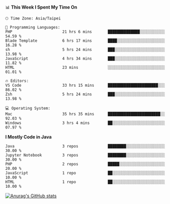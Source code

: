 <!--### Hi there 👋-->

<!--
**treevel/treevel** is a ✨ _special_ ✨ repository because its `README.md` (this file) appears on your GitHub profile.

Here are some ideas to get you started:

- 🔭 I’m currently working on ...
- 🌱 I’m currently learning ...
- 👯 I’m looking to collaborate on ...
- 🤔 I’m looking for help with ...
- 💬 Ask me about ...
- 📫 How to reach me: ...
- 😄 Pronouns: ...
- ⚡ Fun fact: ...
-->

<!--START_SECTION:waka-->
📊 **This Week I Spent My Time On** 

```text
🕑︎ Time Zone: Asia/Taipei

💬 Programming Languages: 
PHP                      21 hrs 6 mins       ██████████████░░░░░░░░░░░   54.59 % 
Blade Template           6 hrs 17 mins       ████░░░░░░░░░░░░░░░░░░░░░   16.28 % 
sh                       5 hrs 24 mins       ███░░░░░░░░░░░░░░░░░░░░░░   13.98 % 
JavaScript               4 hrs 34 mins       ███░░░░░░░░░░░░░░░░░░░░░░   11.82 % 
HTML                     23 mins             ░░░░░░░░░░░░░░░░░░░░░░░░░   01.01 % 

🔥 Editors: 
VS Code                  33 hrs 15 mins      ██████████████████████░░░   86.02 % 
Zsh                      5 hrs 24 mins       ███░░░░░░░░░░░░░░░░░░░░░░   13.98 % 

💻 Operating System: 
Mac                      35 hrs 35 mins      ███████████████████████░░   92.03 % 
Windows                  3 hrs 4 mins        ██░░░░░░░░░░░░░░░░░░░░░░░   07.97 % 
```

**I Mostly Code in Java** 

```text
Java                     3 repos             ████████░░░░░░░░░░░░░░░░░   30.00 % 
Jupyter Notebook         3 repos             ████████░░░░░░░░░░░░░░░░░   30.00 % 
PHP                      2 repos             █████░░░░░░░░░░░░░░░░░░░░   20.00 % 
JavaScript               1 repo              ██░░░░░░░░░░░░░░░░░░░░░░░   10.00 % 
HTML                     1 repo              ██░░░░░░░░░░░░░░░░░░░░░░░   10.00 % 
```




<!--END_SECTION:waka-->

<!-- GitHub Stats Card-->
[![Anurag's GitHub stats](https://github-readme-stats.vercel.app/api?username=treevel&show_icons=true&theme=monokai&count_private=true)](https://github.com/anuraghazra/github-readme-stats)
